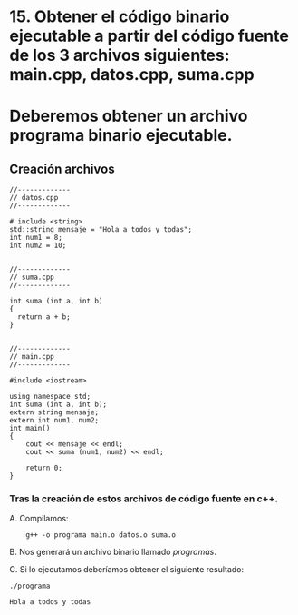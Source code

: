 # 15. Obtener el código binario ejecutable a partir del código fuente de los 3 archivos siguientes: main.cpp, datos.cpp, suma.cpp
# Deberemos obtener un archivo programa binario ejecutable.
## Creación archivos
    //-------------
    // datos.cpp
    //-------------

    # include <string>
    std::string mensaje = "Hola a todos y todas";
    int num1 = 8;
    int num2 = 10;


    //-------------
    // suma.cpp
    //-------------

    int suma (int a, int b) 
    {
      return a + b;
    }


    //-------------
    // main.cpp
    //-------------

    #include <iostream>
    
    using namespace std;
    int suma (int a, int b);
    extern string mensaje;
    extern int num1, num2;
    int main()
    {
        cout << mensaje << endl;
        cout << suma (num1, num2) << endl;
      
        return 0;
    } 

### Tras la creación de estos archivos de código fuente en c++.

A. Compilamos:

        g++ -o programa main.o datos.o suma.o

B. Nos generará un archivo binario llamado _programas_.

C. Si lo ejecutamos deberíamos obtener el siguiente resultado:

    ./programa
    
    Hola a todos y todas
